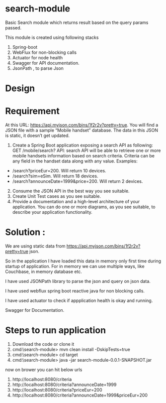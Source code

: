 # search-module

Basic Search module which returns result based on the query params passed.

This module is created using following stacks

1. Spring-boot
2. WebFlux for non-blocking calls
3. Actuator for node health
4. Swagger for API documentation.
5. JsonPath , to parse Json

# Design

# Requirement 

At this URL: https://api.myjson.com/bins/1f2r2v?pretty=true. You will find a JSON file with a
sample “Mobile handset” database. The data in this JSON is static, it doesn’t get updated.
1. Create a Spring Boot application exposing a search API as following:
GET /mobile/search? API: search API will be able to retrieve one or more mobile
handsets information based on search criteria. Criteria can be any field in the
handset data along with any value. Examples:
- /search?priceEur=200. Will return 10 devices.
- /search?sim=eSim. Will return 18 devices.
- /search?announceDate=1999&price=200. Will return 2 devices.
2. Consume the JSON API in the best way you see suitable.
3. Create Unit Test cases as you see suitable.
4. Provide a documentation and a high-level architecture of your application. You can
do one or more diagrams, as you see suitable, to describe your application
functionality.



# Solution :

We are using static data from https://api.myjson.com/bins/1f2r2v?pretty=true json.

So in the application I have loaded this data in memory only first time during startup of application. For in memory we can use multiple ways, like Couchbase, in memory database etc.

I have used JSONPath library to parse the json and query on json data.

I have used webflux spring boot reactive java for non blocking calls.

I have used actuator to check if appplication health is okay and running.

Swagger for Documentation.

# Steps to run application 

1. Download the code or clone it
2. cmd:\search-module> mvn clean install -DskipTests=true
3. cmd:\search-module> cd target
4. cmd:\search-module> java -jar search-module-0.0.1-SNAPSHOT.jar

now on brower you can hit below urls 

1. http://localhost:8080/criteria
2. http://localhost:8080/criteria?announceDate=1999
3. http://localhost:8080/criteria?priceEur=200
4. http://localhost:8080/criteria?announceDate=1999&priceEur=200
